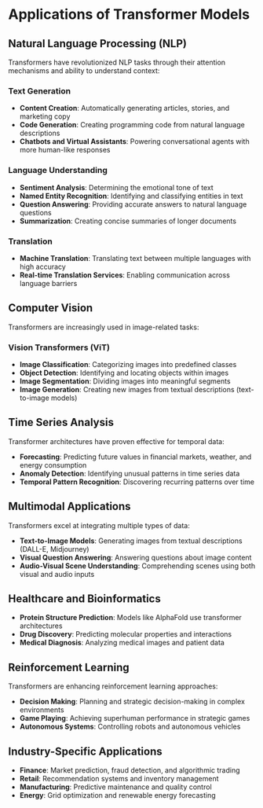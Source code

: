 # Applications of Transformer Models

## Natural Language Processing (NLP)

Transformers have revolutionized NLP tasks through their attention mechanisms and ability to understand context:

### Text Generation
- **Content Creation**: Automatically generating articles, stories, and marketing copy
- **Code Generation**: Creating programming code from natural language descriptions
- **Chatbots and Virtual Assistants**: Powering conversational agents with more human-like responses

### Language Understanding
- **Sentiment Analysis**: Determining the emotional tone of text
- **Named Entity Recognition**: Identifying and classifying entities in text
- **Question Answering**: Providing accurate answers to natural language questions
- **Summarization**: Creating concise summaries of longer documents

### Translation
- **Machine Translation**: Translating text between multiple languages with high accuracy
- **Real-time Translation Services**: Enabling communication across language barriers

## Computer Vision

Transformers are increasingly used in image-related tasks:

### Vision Transformers (ViT)
- **Image Classification**: Categorizing images into predefined classes
- **Object Detection**: Identifying and locating objects within images
- **Image Segmentation**: Dividing images into meaningful segments
- **Image Generation**: Creating new images from textual descriptions (text-to-image models)

## Time Series Analysis

Transformer architectures have proven effective for temporal data:

- **Forecasting**: Predicting future values in financial markets, weather, and energy consumption
- **Anomaly Detection**: Identifying unusual patterns in time series data
- **Temporal Pattern Recognition**: Discovering recurring patterns over time

## Multimodal Applications

Transformers excel at integrating multiple types of data:

- **Text-to-Image Models**: Generating images from textual descriptions (DALL-E, Midjourney)
- **Visual Question Answering**: Answering questions about image content
- **Audio-Visual Scene Understanding**: Comprehending scenes using both visual and audio inputs

## Healthcare and Bioinformatics

- **Protein Structure Prediction**: Models like AlphaFold use transformer architectures
- **Drug Discovery**: Predicting molecular properties and interactions
- **Medical Diagnosis**: Analyzing medical images and patient data

## Reinforcement Learning

Transformers are enhancing reinforcement learning approaches:

- **Decision Making**: Planning and strategic decision-making in complex environments
- **Game Playing**: Achieving superhuman performance in strategic games
- **Autonomous Systems**: Controlling robots and autonomous vehicles

## Industry-Specific Applications

- **Finance**: Market prediction, fraud detection, and algorithmic trading
- **Retail**: Recommendation systems and inventory management
- **Manufacturing**: Predictive maintenance and quality control
- **Energy**: Grid optimization and renewable energy forecasting
